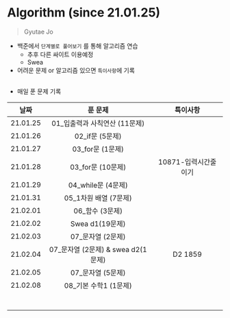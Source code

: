 # Algorithm (since 21.01.25)

> Gyutae Jo

- 백준에서 `단계별로 풀어보기` 를 통해 알고리즘 연습
  - 추후 다른 싸이트 이용예정
  - Swea
- 어려운 문제 or 알고리즘 있으면 `특이사항`에 기록

## 

- 매일 푼 문제 기록

|   날짜   |              푼 문제               |       특이사항       |
| :------: | :--------------------------------: | :------------------: |
| 21.01.25 |   01_입출력과 사칙연산 (11문제)    |                      |
| 21.01.26 |          02_if문 (5문제)           |                      |
| 21.01.27 |          03_for문 (1문제)          |                      |
| 21.01.28 |         03_for문 (10문제)          | 10871-입력시간줄이기 |
| 21.01.29 |         04_while문 (4문제)         |                      |
| 21.01.31 |       05_1차원 배열 (7문제)        |                      |
| 21.02.01 |          06_함수 (3문제)           |                      |
| 21.02.02 |          Swea d1(19문제)           |                      |
| 21.02.03 |         07_문자열 (2문제)          |                      |
| 21.02.04 | 07_문자열 (2문제) & swea d2(1문제) |       D2 1859        |
| 21.02.05 |         07_문자열 (5문제)          |                      |
| 21.02.08 |       08_기본 수학1 (1문제)        |                      |
|          |                                    |                      |
|          |                                    |                      |
|          |                                    |                      |
|          |                                    |                      |
|          |                                    |                      |
|          |                                    |                      |
|          |                                    |                      |

